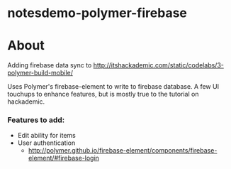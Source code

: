 notesdemo-polymer-firebase
==========================

# About
Adding firebase data sync to http://itshackademic.com/static/codelabs/3-polymer-build-mobile/

Uses Polymer's firebase-element to write to firebase database.
A few UI touchups to enhance features, but is mostly true to the tutorial on hackademic.

### Features to add:
- Edit ability for items
- User authentication
  - http://polymer.github.io/firebase-element/components/firebase-element/#firebase-login
